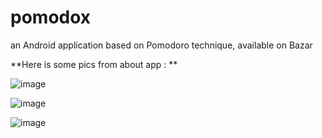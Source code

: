 # pomodox
an Android application based on Pomodoro technique,
available on Bazar

**Here is some pics from about app : **

![image](https://github.com/radG1t/pomodox/assets/110737910/5e71b529-d922-4fc1-b6e0-b0523f8bc55a)


![image](https://github.com/radG1t/pomodox/assets/110737910/6336e2e0-34a9-49a8-8973-11edfa7b78f0)


![image](https://github.com/radG1t/pomodox/assets/110737910/6ea5d8fb-6983-400a-a410-4dbf4dfcd17d)
